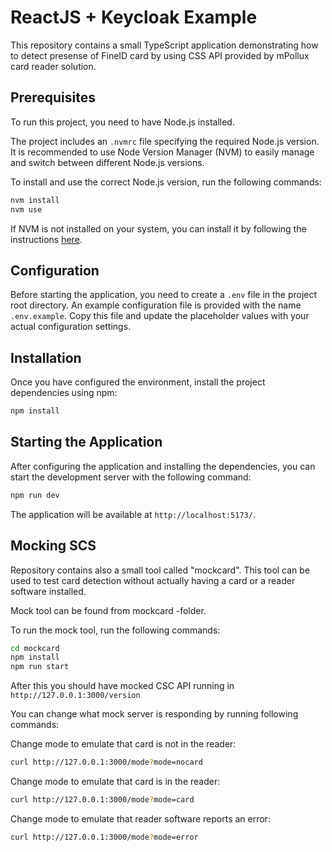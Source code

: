 # ReactJS + Keycloak Example

This repository contains a small TypeScript application demonstrating how to detect presense of FineID card by using CSS API provided by mPollux card reader solution.

## Prerequisites 

To run this project, you need to have Node.js installed.

The project includes an `.nvmrc` file specifying the required Node.js version. It is recommended to use Node Version Manager (NVM) to easily manage and switch between different Node.js versions.

To install and use the correct Node.js version, run the following commands:

```bash
nvm install
nvm use
```

If NVM is not installed on your system, you can install it by following the instructions [here](https://github.com/nvm-sh/nvm#installing-and-updating).

## Configuration

Before starting the application, you need to create a `.env` file in the project root directory. An example configuration file is provided with the name `.env.example`. Copy this file and update the placeholder values with your actual configuration settings.

## Installation

Once you have configured the environment, install the project dependencies using npm:

```bash
npm install
```

## Starting the Application

After configuring the application and installing the dependencies, you can start the development server with the following command:

```bash
npm run dev
```

The application will be available at `http://localhost:5173/`.

## Mocking SCS

Repository contains also a small tool called "mockcard". This tool can be used to test card detection without actually having a card or a reader software installed.

Mock tool can be found from mockcard -folder.

To run the mock tool, run the following commands:

```bash
cd mockcard
npm install
npm run start
```

After this you should have mocked CSC API running in `http://127.0.0.1:3000/version`

You can change what mock server is responding by running following commands:

Change mode to emulate that card is not in the reader:
```bash
curl http://127.0.0.1:3000/mode?mode=nocard
````

Change mode to emulate that card is in the reader:
```bash
curl http://127.0.0.1:3000/mode?mode=card
````

Change mode to emulate that reader software reports an error:
```bash
curl http://127.0.0.1:3000/mode?mode=error
````